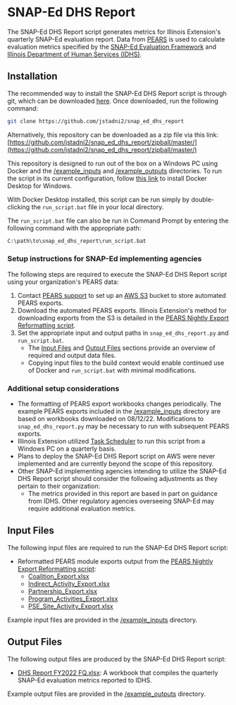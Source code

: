 # SNAP-Ed DHS Report

The SNAP-Ed DHS Report script generates metrics for Illinois Extension's quarterly SNAP-Ed evaluation report. Data from [PEARS](https://www.k-state.edu/oeie/pears/) is used to calculate evaluation metrics
specified by the [SNAP-Ed Evaluation Framework](https://snapedtoolkit.org/framework/index/) and [Illinois Department of Human Services \(IDHS\)](https://www.dhs.state.il.us/page.aspx).

## Installation

The recommended way to install the SNAP-Ed DHS Report script is through git, which can be downloaded [here](https://git-scm.com/downloads). Once downloaded, run the following command:

```bash
git clone https://github.com/jstadni2/snap_ed_dhs_report
```

Alternatively, this repository can be downloaded as a zip file via this link:
[https://github.com/jstadni2/snap_ed_dhs_report/zipball/master/](https://github.com/jstadni2/snap_ed_dhs_report/zipball/master/)

This repository is designed to run out of the box on a Windows PC using Docker and the [/example_inputs](https://github.com/jstadni2/snap_ed_dhs_report/tree/master/example_inputs) and [/example_outputs](https://github.com/jstadni2/snap_ed_dhs_report/tree/master/example_outputs) directories.
To run the script in its current configuration, follow [this link](https://docs.docker.com/desktop/windows/install/) to install Docker Desktop for Windows. 

With Docker Desktop installed, this script can be run simply by double-clicking the `run_script.bat` file in your local directory.

The `run_script.bat` file can also be run in Command Prompt by entering the following command with the appropriate path:

```bash
C:\path\to\snap_ed_dhs_report\run_script.bat
```

### Setup instructions for SNAP-Ed implementing agencies

The following steps are required to execute the SNAP-Ed DHS Report script using your organization's PEARS data:
1. Contact [PEARS support](mailto:support@pears.io) to set up an [AWS S3](https://aws.amazon.com/s3/) bucket to store automated PEARS exports.
2. Download the automated PEARS exports. Illinois Extension's method for downloading exports from the S3 is detailed in the [PEARS Nightly Export Reformatting script](https://github.com/jstadni2/pears_nightly_export_reformatting/blob/6f370389776fb8f88495fbe4e7918c203fd84997/pears_nightly_export_reformatting.py#L9-L45).
3. Set the appropriate input and output paths in `snap_ed_dhs_report.py` and `run_script.bat`.
	- The [Input Files](#input-files) and [Output Files](#output-files) sections provide an overview of required and output data files.
	- Copying input files to the build context would enable continued use of Docker and `run_script.bat` with minimal modifications.

### Additional setup considerations

- The formatting of PEARS export workbooks changes periodically. The example PEARS exports included in the [/example_inputs](https://github.com/jstadni2/snap_ed_dhs_report/tree/master/example_inputs) directory are based on workbooks downloaded on 08/12/22.
Modifications to `snap_ed_dhs_report.py` may be necessary to run with subsequent PEARS exports.
- Illinois Extension utilized [Task Scheduler](https://docs.microsoft.com/en-us/windows/win32/taskschd/task-scheduler-start-page) to run this script from a Windows PC on a quarterly basis.
- Plans to deploy the SNAP-Ed DHS Report script on AWS were never implemented and are currently beyond the scope of this repository.
- Other SNAP-Ed implementing agencies intending to utilize the SNAP-Ed DHS Report script should consider the following adjustments as they pertain to their organization:
	- The metrics provided in this report are based in part on guidance from IDHS. Other regulatory agencies overseeing SNAP-Ed may require additional evaluation metrics.
	
## Input Files

The following input files are required to run the SNAP-Ed DHS Report script:
- Reformatted PEARS module exports output from the [PEARS Nightly Export Reformatting script](https://github.com/jstadni2/pears_nightly_export_reformatting):
    - [Coalition_Export.xlsx](https://github.com/jstadni2/snap_ed_dhs_report/blob/master/example_inputs/Coalition_Export.xlsx)
    - [Indirect_Activity_Export.xlsx](https://github.com/jstadni2/snap_ed_dhs_report/blob/master/example_inputs/Indirect_Activity_Export.xlsx)
    - [Partnership_Export.xlsx](https://github.com/jstadni2/snap_ed_dhs_report/blob/master/example_inputs/Partnership_Export.xlsx)
    - [Program_Activities_Export.xlsx](https://github.com/jstadni2/snap_ed_dhs_report/blob/master/example_inputs/Program_Activities_Export.xlsx)
    - [PSE_Site_Activity_Export.xlsx](https://github.com/jstadni2/snap_ed_dhs_report/blob/master/example_inputs/PSE_Site_Activity_Export.xlsx)

Example input files are provided in the [/example_inputs](https://github.com/jstadni2/snap_ed_dhs_report/tree/master/example_inputs) directory. 

## Output Files

The following output files are produced by the SNAP-Ed DHS Report script:
- [DHS Report FY2022 FQ.xlsx](https://github.com/jstadni2/snap_ed_dhs_report/blob/master/example_outputs/DHS%20Report%20FY2022%20Q4.xlsx): A workbook that compiles the quarterly SNAP-Ed evaluation metrics reported to IDHS.

Example output files are provided in the [/example_outputs](https://github.com/jstadni2/snap_ed_dhs_report/tree/master/example_outputs) directory.